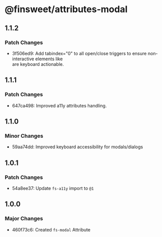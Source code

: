# @finsweet/attributes-modal

## 1.1.2

### Patch Changes

- 3f506ed9: Add tabindex="0" to all open/close triggers to ensure non-interactive elements like <div> are keyboard actionable.

## 1.1.1

### Patch Changes

- 647ca498: Improved a11y attributes handling.

## 1.1.0

### Minor Changes

- 59aa74dd: Improved keyboard accessibility for modals/dialogs

## 1.0.1

### Patch Changes

- 54a8ee37: Update `fs-a11y` import to `@1`

## 1.0.0

### Major Changes

- 460f73c6: Created `fs-modal` Attribute
